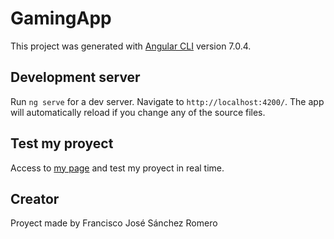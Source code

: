 # GamingApp

This project was generated with [Angular CLI](https://github.com/angular/angular-cli) version 7.0.4.

## Development server

Run `ng serve` for a dev server. Navigate to `http://localhost:4200/`. The app will automatically reload if you change any of the source files.

## Test my proyect

Access to [my page](https://chaanchess.github.io/GamingApp/) and test my proyect in real time.

## Creator

Proyect made by Francisco José Sánchez Romero

